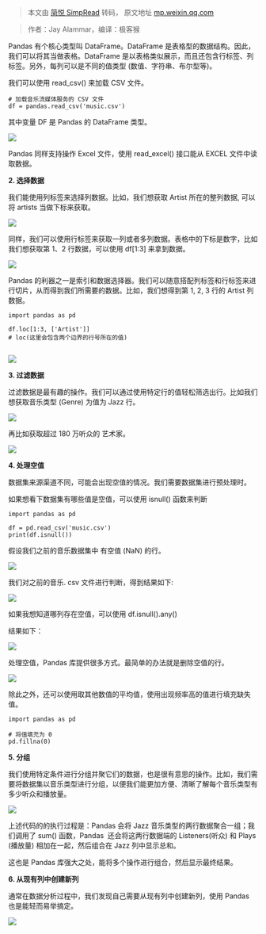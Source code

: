 > 本文由 [简悦 SimpRead](http://ksria.com/simpread/) 转码， 原文地址 [mp.weixin.qq.com](https://mp.weixin.qq.com/s?__biz=MzA4MjEyNTA5Mw==&mid=2652570851&idx=2&sn=b204af97ccd263d6551bb69e8adab576&chksm=84652ca9b312a5bf16cf12b87421381348b6511d163bd7e69a1e953a149b1532045c76812c17&scene=21#wechat_redirect)

> 作者：Jay Alammar，编译：极客猴

Pandas 有个核心类型叫 DataFrame。DataFrame 是表格型的数据结构。因此，我们可以将其当做表格。DataFrame 是以表格类似展示，而且还包含行标签、列标签。另外，每列可以是不同的值类型 (数值、字符串、布尔型等)。

我们可以使用 read_csv() 来加载 CSV 文件。

```
# 加载音乐流媒体服务的 CSV 文件
df = pandas.read_csv('music.csv')

```

其中变量 DF 是 Pandas 的 DataFrame 类型。

![](https://mmbiz.qpic.cn/mmbiz_png/RvCRMgjJ1SOl6YgXzHukO3LdGHSoMSicpQuoya57ia9OsUkWyiaheicvT70jJw5rUT4czPMgPTibsKM31xQKApsRxNA/640?wx_fmt=png)

Pandas 同样支持操作 Excel 文件，使用 read_excel() 接口能从 EXCEL 文件中读取数据。

**2. 选择数据**

我们能使用列标签来选择列数据。比如，我们想获取 Artist 所在的整列数据, 可以将 artists 当做下标来获取。

![](https://mmbiz.qpic.cn/mmbiz_png/RvCRMgjJ1SOl6YgXzHukO3LdGHSoMSicpibSmdVHNZKCOxicFufrRDjWSWtjuwAACCVFOyicOiaxCuwhiakuj8hAriabQ/640?wx_fmt=png)

同样，我们可以使用行标签来获取一列或者多列数据。表格中的下标是数字，比如我们想获取第 1、2 行数据，可以使用 df[1:3] 来拿到数据。

![](https://mmbiz.qpic.cn/mmbiz_png/RvCRMgjJ1SOl6YgXzHukO3LdGHSoMSicp5NRdKoYIEOQn5mIib9IuNcPrCxicvzFjfxPE5ibxJKEZV8wlOJicq2aNwA/640?wx_fmt=png)

Pandas 的利器之一是索引和数据选择器。我们可以随意搭配列标签和行标签来进行切片，从而得到我们所需要的数据。比如，我们想得到第 1, 2, 3 行的 Artist 列数据。

```
import pandas as pd

df.loc[1:3, ['Artist']]
# loc(这里会包含两个边界的行号所在的值)


```

![](https://mmbiz.qpic.cn/mmbiz_png/RvCRMgjJ1SOl6YgXzHukO3LdGHSoMSicpARXbIAdboiaAr5XYrH9sEyG9icDF1BVorS2vWl0H3zBjC3IoicsKeaickw/640?wx_fmt=png)

**3. 过滤数据**

过滤数据是最有趣的操作。我们可以通过使用特定行的值轻松筛选出行。比如我们想获取音乐类型 (Genre) 为值为 Jazz 行。

![](https://mmbiz.qpic.cn/mmbiz_png/RvCRMgjJ1SOl6YgXzHukO3LdGHSoMSicpujd0mlvdsibGTZSsicaYXYg6QRKCj0oJ0bsv3svIibz4MzibA2ehWy3hrA/640?wx_fmt=png)

再比如获取超过 180 万听众的 艺术家。

![](https://mmbiz.qpic.cn/mmbiz_png/RvCRMgjJ1SOl6YgXzHukO3LdGHSoMSicpYUADwaxsDibR1XyicO2OyE8eegh941GLw3RU14ML1doOSw0BiaeJvGvHg/640?wx_fmt=png)

**4. 处理空值**

数据集来源渠道不同，可能会出现空值的情况。我们需要数据集进行预处理时。

如果想看下数据集有哪些值是空值，可以使用 isnull() 函数来判断

```
import pandas as pd

df = pd.read_csv('music.csv')
print(df.isnull())

```

假设我们之前的音乐数据集中 有空值 (NaN) 的行。

![](https://mmbiz.qpic.cn/mmbiz_png/RvCRMgjJ1SOl6YgXzHukO3LdGHSoMSicpzlZT4qtUCwzJv77bWqb4ficrroDrWIsichCdLicia06y3osKfzPjcn4N1Q/640?wx_fmt=png)

我们对之前的音乐. csv 文件进行判断，得到结果如下:

![](https://mmbiz.qpic.cn/mmbiz_jpg/RvCRMgjJ1SOl6YgXzHukO3LdGHSoMSicpbuicRR5CdZOJ9ulAgq4JXdqAdKUGOcCicBIEka88DVMSCj1EZdjeFcLw/640?wx_fmt=jpeg)

如果我想知道哪列存在空值，可以使用 df.isnull().any()

结果如下：

![](https://mmbiz.qpic.cn/mmbiz_jpg/RvCRMgjJ1SOl6YgXzHukO3LdGHSoMSicp0t0InvLU5bBeHjNKujBZ7TuvXBPciaNuKGCR4d7evFRB4RKTdr8WPpQ/640?wx_fmt=jpeg)

处理空值，Pandas 库提供很多方式。最简单的办法就是删除空值的行。

![](https://mmbiz.qpic.cn/mmbiz_png/RvCRMgjJ1SOl6YgXzHukO3LdGHSoMSicp4yrzhiaBPXws34FjD0tq052OFp6ichXtiaz2Y11KsCjiaibS1WicZ6Gf3YDA/640?wx_fmt=png)

除此之外，还可以使用取其他数值的平均值，使用出现频率高的值进行填充缺失值。

```
import pandas as pd

# 将值填充为 0
pd.fillna(0)

```

**5. 分组**

我们使用特定条件进行分组并聚它们的数据，也是很有意思的操作。比如，我们需要将数据集以音乐类型进行分组，以便我们能更加方便、清晰了解每个音乐类型有多少听众和播放量。

![](https://mmbiz.qpic.cn/mmbiz_png/RvCRMgjJ1SOl6YgXzHukO3LdGHSoMSicpPiah4lgYgxZUW9EY9cqqffCdgyBKticPcKmYnXGK0tdCy1WgZVVibtaDA/640?wx_fmt=png)

上述代码的的执行过程是：Pandas 会将 Jazz 音乐类型的两行数据聚合一组；我们调用了 sum() 函数，Pandas  还会将这两行数据端的 Listeners(听众) 和 Plays (播放量) 相加在一起，然后组合在 Jazz 列中显示总和。

这也是 Pandas 库强大之处，能将多个操作进行组合，然后显示最终结果。

**6. 从现有列中创建新列**

通常在数据分析过程中，我们发现自己需要从现有列中创建新列，使用 Pandas 也是能轻而易举搞定。

![](https://mmbiz.qpic.cn/mmbiz_png/RvCRMgjJ1SOl6YgXzHukO3LdGHSoMSicphQRhJk4vePkShbiaGrhoWSEjBvzSeM6fg943JtwbnEtYDW2PK2qpy4w/640?wx_fmt=png)